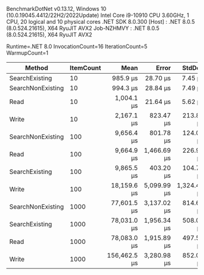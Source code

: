 
BenchmarkDotNet v0.13.12, Windows 10 (10.0.19045.4412/22H2/2022Update)
Intel Core i9-10910 CPU 3.60GHz, 1 CPU, 20 logical and 10 physical cores
.NET SDK 8.0.300
  [Host]     : .NET 8.0.5 (8.0.524.21615), X64 RyuJIT AVX2
  Job-NZHMVY : .NET 8.0.5 (8.0.524.21615), X64 RyuJIT AVX2

Runtime=.NET 8.0  InvocationCount=16  IterationCount=5  
WarmupCount=1  

 Method            | ItemCount | Mean         | Error       | StdDev      |
------------------ |---------- |-------------:|------------:|------------:|
 SearchExisting    | 10        |     985.9 μs |    28.70 μs |     7.45 μs |
 SearchNonExisting | 10        |     994.3 μs |    28.84 μs |     7.49 μs |
 Read              | 10        |   1,004.1 μs |    21.64 μs |     5.62 μs |
 Write             | 10        |   2,167.1 μs |   823.47 μs |   213.85 μs |
 SearchNonExisting | 100       |   9,656.4 μs |   801.78 μs |   124.08 μs |
 Read              | 100       |   9,664.9 μs | 1,466.69 μs |   226.97 μs |
 SearchExisting    | 100       |   9,865.5 μs |   403.20 μs |   104.71 μs |
 Write             | 100       |  18,159.6 μs | 5,099.99 μs | 1,324.45 μs |
 SearchNonExisting | 1000      |  77,601.5 μs | 3,137.02 μs |   814.68 μs |
 SearchExisting    | 1000      |  78,031.0 μs | 1,956.34 μs |   508.05 μs |
 Read              | 1000      |  78,083.0 μs | 1,915.89 μs |   497.55 μs |
 Write             | 1000      | 156,462.5 μs | 3,280.98 μs |   852.06 μs |
